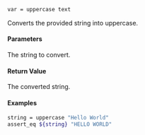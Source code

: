 ```sh
var = uppercase text
```

Converts the provided string into uppercase.

#### Parameters

The string to convert.

#### Return Value

The converted string.

#### Examples

```sh
string = uppercase "Hello World"
assert_eq ${string} "HELLO WORLD"
```
